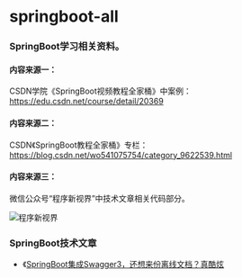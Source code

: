 # springboot-all

### SpringBoot学习相关资料。

#### 内容来源一：

CSDN学院《SpringBoot视频教程全家桶》中案例：https://edu.csdn.net/course/detail/20369

#### 内容来源二：
  CSDN《SpringBoot教程全家桶》专栏：https://blog.csdn.net/wo541075754/category_9622539.html

#### 内容来源三：

微信公众号“程序新视界”中技术文章相关代码部分。

![程序新视界](https://www.choupangxia.com/wp-content/uploads/2019/07/weixin.jpg)

### SpringBoot技术文章

- 《[SpringBoot集成Swagger3，还想来份离线文档？真酷炫](https://mp.weixin.qq.com/s/sZ8w-Qa8pD4DOzv-XzA5dA)
